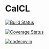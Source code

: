 # CalCL

[![Build Status](https://travis-ci.org/jmarcellopereira/CalCL.jl.svg?branch=master)](https://travis-ci.org/jmarcellopereira/CalCL.jl)

[![Coverage Status](https://coveralls.io/repos/jmarcellopereira/CalCL.jl/badge.svg?branch=master&service=github)](https://coveralls.io/github/jmarcellopereira/CalCL.jl?branch=master)

[![codecov.io](http://codecov.io/github/jmarcellopereira/CalCL.jl/coverage.svg?branch=master)](http://codecov.io/github/jmarcellopereira/CalCL.jl?branch=master)
